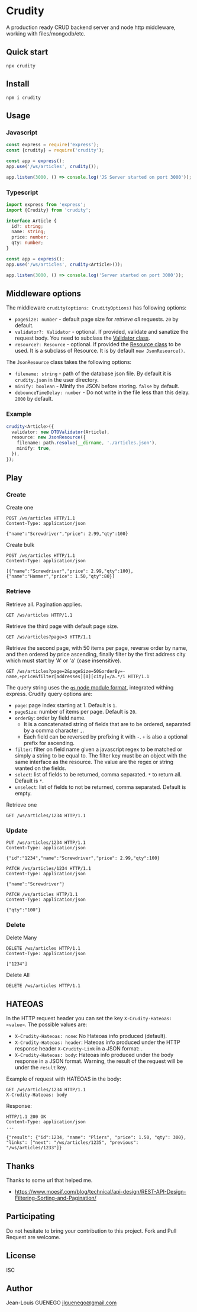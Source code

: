 # Crudity

A production ready CRUD backend server and node http middleware, working with files/mongodb/etc.

## Quick start

```
npx crudity
```

## Install

```
npm i crudity
```

## Usage

### Javascript

```js
const express = require('express');
const {crudity} = require('crudity');

const app = express();
app.use('/ws/articles', crudity());

app.listen(3000, () => console.log('JS Server started on port 3000'));
```

### Typescript

```ts
import express from 'express';
import {Crudity} from 'crudity';

interface Article {
  id?: string;
  name: string;
  price: number;
  qty: number;
}

const app = express();
app.use('/ws/articles', crudity<Article>());

app.listen(3000, () => console.log('Server started on port 3000'));
```

## Middleware options

The middleware `crudity(options: CrudityOptions)` has following options:

- `pageSize: number` - default page size for _retrieve all_ requests. `20` by default.
- `validator?: Validator` - optional. If provided, validate and sanatize the request body.
  You need to subclass the [Validator class](./src/Validator.ts).
- `resource?: Resource` - optional. If provided the [Resource class](./src/Resource.ts) to be used.
  It is a subclass of Resource.
  It is by default `new JsonResource()`.

The `JsonResource` class takes the following options:

- `filename: string` - path of the database json file. By default it is `crudity.json` in the user directory.
- `minify: boolean` - Minify the JSON before storing. `false` by default.
- `debounceTimeDelay: number` - Do not write in the file less than this delay. `2000` by default.

### Example

```ts
crudity<Article>({
  validator: new DTOValidator(Article),
  resource: new JsonResource({
    filename: path.resolve(__dirname, './articles.json'),
    minify: true,
  }),
});
```

## Play

### Create

Create one

```
POST /ws/articles HTTP/1.1
Content-Type: application/json

{"name":"Screwdriver","price": 2.99,"qty":100}
```

Create bulk

```
POST /ws/articles HTTP/1.1
Content-Type: application/json

[{"name":"Screwdriver","price": 2.99,"qty":100},{"name":"Hammer","price": 1.50,"qty":80}]
```

### Retrieve

Retrieve all. Pagination applies.

```
GET /ws/articles HTTP/1.1
```

Retrieve the third page with default page size.

```
GET /ws/articles?page=3 HTTP/1.1
```

Retrieve the second page, with 50 items per page, reverse order by name,
and then ordered by price ascending, finally filter by the first address city which must start by 'A' or 'a' (case insensitive).

```
GET /ws/articles?page=2&pageSize=50&orderBy=-name,+price&filter[addresses][0][city]=/a.*/i HTTP/1.1
```

The query string uses the [`qs` node module format](https://github.com/ljharb/qs), integrated withing express.
Crudity query options are:

- `page`: page index starting at 1. Default is `1`.
- `pageSize`: number of items per page. Default is `20`.
- `orderBy`: order by field name.
  - It is a concatenated string of fields that are to be ordered,
    separated by a comma character `,`.
  - Each field can be reversed by prefixing it with `-`.
    `+` is also a optional prefix for ascending.
- `filter`: filter on field name given a javascript regex to be matched or simply a string to be equal to. The filter key must be an object with the same interface as the resource. The value are the regex or string wanted on the fields.
- `select`: list of fields to be returned, comma separated. `*` to return all. Default is `*`.
- `unselect`: list of fields to not be returned, comma separated. Default is empty.

Retrieve one

```
GET /ws/articles/1234 HTTP/1.1
```

### Update

```
PUT /ws/articles/1234 HTTP/1.1
Content-Type: application/json

{"id":"1234","name":"Screwdriver","price": 2.99,"qty":100}
```

```
PATCH /ws/articles/1234 HTTP/1.1
Content-Type: application/json

{"name":"Screwdriver"}
```

```
PATCH /ws/articles HTTP/1.1
Content-Type: application/json

{"qty":"100"}
```

### Delete

Delete Many

```
DELETE /ws/articles HTTP/1.1
Content-Type: application/json

["1234"]
```

Delete All

```
DELETE /ws/articles HTTP/1.1
```

## HATEOAS

In the HTTP request header you can set the key `X-Crudity-Hateoas: <value>`. The possible values are:

- `X-Crudity-Hateoas: none`: No Hateoas info produced (default).
- `X-Crudity-Hateoas: header`: Hateoas info produced under the HTTP response header `X-Crudity-Link` in a JSON format: .
- `X-Crudity-Hateoas: body`: Hateoas info produced under the body response in a JSON format. Warning, the result of the request will be under the `result` key.

Example of request with HATEOAS in the body:

```
GET /ws/articles/1234 HTTP/1.1
X-Crudity-Hateoas: body
```

Response:

```
HTTP/1.1 200 OK
Content-Type: application/json
...

{"result": {"id":1234, "name": "Pliers", "price": 1.50, "qty": 300},
"links": ["next": "/ws/articles/1235", "previous": "/ws/articles/1233"]}
```

## Thanks

Thanks to some url that helped me.

- https://www.moesif.com/blog/technical/api-design/REST-API-Design-Filtering-Sorting-and-Pagination/

## Participating

Do not hesitate to bring your contribution to this project. Fork and Pull Request are welcome.

## License

ISC

## Author

Jean-Louis GUENEGO <jlguenego@gmail.com>

